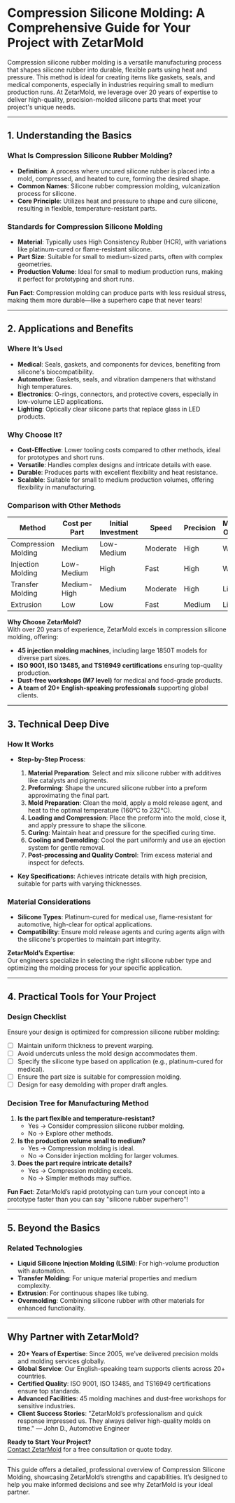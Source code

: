 # Compression Silicone Molding: A Comprehensive Guide for Your Project with ZetarMold

Compression silicone rubber molding is a versatile manufacturing process that shapes silicone rubber into durable, flexible parts using heat and pressure. This method is ideal for creating items like gaskets, seals, and medical components, especially in industries requiring small to medium production runs. At ZetarMold, we leverage over 20 years of expertise to deliver high-quality, precision-molded silicone parts that meet your project's unique needs.

---

## 1. Understanding the Basics

### What Is Compression Silicone Rubber Molding?

- **Definition**: A process where uncured silicone rubber is placed into a mold, compressed, and heated to cure, forming the desired shape.
- **Common Names**: Silicone rubber compression molding, vulcanization process for silicone.
- **Core Principle**: Utilizes heat and pressure to shape and cure silicone, resulting in flexible, temperature-resistant parts.

### Standards for Compression Silicone Molding

- **Material**: Typically uses High Consistency Rubber (HCR), with variations like platinum-cured or flame-resistant silicone.
- **Part Size**: Suitable for small to medium-sized parts, often with complex geometries.
- **Production Volume**: Ideal for small to medium production runs, making it perfect for prototyping and short runs.

**Fun Fact**: Compression molding can produce parts with less residual stress, making them more durable—like a superhero cape that never tears!

---

## 2. Applications and Benefits

### Where It’s Used

- **Medical**: Seals, gaskets, and components for devices, benefiting from silicone's biocompatibility.
- **Automotive**: Gaskets, seals, and vibration dampeners that withstand high temperatures.
- **Electronics**: O-rings, connectors, and protective covers, especially in low-volume LED applications.
- **Lighting**: Optically clear silicone parts that replace glass in LED products.

### Why Choose It?

- **Cost-Effective**: Lower tooling costs compared to other methods, ideal for prototypes and short runs.
- **Versatile**: Handles complex designs and intricate details with ease.
- **Durable**: Produces parts with excellent flexibility and heat resistance.
- **Scalable**: Suitable for small to medium production volumes, offering flexibility in manufacturing.

### Comparison with Other Methods

| Method              | Cost per Part | Initial Investment | Speed    | Precision | Material Options | Complexity |
| ------------------- | ------------- | ------------------ | -------- | --------- | ---------------- | ---------- |
| Compression Molding | Medium        | Low-Medium         | Moderate | High      | Wide             | High       |
| Injection Molding   | Low-Medium    | High               | Fast     | High      | Wide             | High       |
| Transfer Molding    | Medium-High   | Medium             | Moderate | High      | Limited          | Medium     |
| Extrusion           | Low           | Low                | Fast     | Medium    | Limited          | Low        |

**Why Choose ZetarMold?**  
With over 20 years of experience, ZetarMold excels in compression silicone molding, offering:

- **45 injection molding machines**, including large 1850T models for diverse part sizes.
- **ISO 9001, ISO 13485, and TS16949 certifications** ensuring top-quality production.
- **Dust-free workshops (M7 level)** for medical and food-grade products.
- **A team of 20+ English-speaking professionals** supporting global clients.

---

## 3. Technical Deep Dive

### How It Works

- **Step-by-Step Process**:

  1. **Material Preparation**: Select and mix silicone rubber with additives like catalysts and pigments.
  2. **Preforming**: Shape the uncured silicone rubber into a preform approximating the final part.
  3. **Mold Preparation**: Clean the mold, apply a mold release agent, and heat to the optimal temperature (160°C to 232°C).
  4. **Loading and Compression**: Place the preform into the mold, close it, and apply pressure to shape the silicone.
  5. **Curing**: Maintain heat and pressure for the specified curing time.
  6. **Cooling and Demolding**: Cool the part uniformly and use an ejection system for gentle removal.
  7. **Post-processing and Quality Control**: Trim excess material and inspect for defects.

- **Key Specifications**: Achieves intricate details with high precision, suitable for parts with varying thicknesses.

### Material Considerations

- **Silicone Types**: Platinum-cured for medical use, flame-resistant for automotive, high-clear for optical applications.
- **Compatibility**: Ensure mold release agents and curing agents align with the silicone's properties to maintain part integrity.

**ZetarMold’s Expertise**:  
Our engineers specialize in selecting the right silicone rubber type and optimizing the molding process for your specific application.

---

## 4. Practical Tools for Your Project

### Design Checklist

Ensure your design is optimized for compression silicone rubber molding:

- [ ] Maintain uniform thickness to prevent warping.
- [ ] Avoid undercuts unless the mold design accommodates them.
- [ ] Specify the silicone type based on application (e.g., platinum-cured for medical).
- [ ] Ensure the part size is suitable for compression molding.
- [ ] Design for easy demolding with proper draft angles.

### Decision Tree for Manufacturing Method

1. **Is the part flexible and temperature-resistant?**
   - Yes → Consider compression silicone rubber molding.
   - No → Explore other methods.
2. **Is the production volume small to medium?**
   - Yes → Compression molding is ideal.
   - No → Consider injection molding for larger volumes.
3. **Does the part require intricate details?**
   - Yes → Compression molding excels.
   - No → Simpler methods may suffice.

**Fun Fact**: ZetarMold’s rapid prototyping can turn your concept into a prototype faster than you can say "silicone rubber superhero"!

---

## 5. Beyond the Basics

### Related Technologies

- **Liquid Silicone Injection Molding (LSIM)**: For high-volume production with automation.
- **Transfer Molding**: For unique material properties and medium complexity.
- **Extrusion**: For continuous shapes like tubing.
- **Overmolding**: Combining silicone rubber with other materials for enhanced functionality.

---

## Why Partner with ZetarMold?

- **20+ Years of Expertise**: Since 2005, we’ve delivered precision molds and molding services globally.
- **Global Service**: Our English-speaking team supports clients across 20+ countries.
- **Certified Quality**: ISO 9001, ISO 13485, and TS16949 certifications ensure top standards.
- **Advanced Facilities**: 45 molding machines and dust-free workshops for sensitive industries.
- **Client Success Stories**: "ZetarMold’s professionalism and quick response impressed us. They always deliver high-quality molds on time." — John D., Automotive Engineer

**Ready to Start Your Project?**  
[Contact ZetarMold](#) for a free consultation or quote today.

---

This guide offers a detailed, professional overview of Compression Silicone Molding, showcasing ZetarMold’s strengths and capabilities. It’s designed to help you make informed decisions and see why ZetarMold is your ideal partner.
